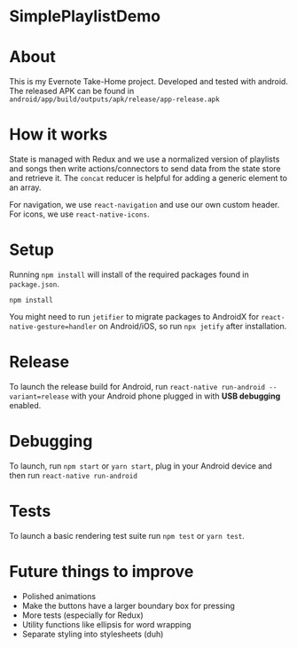 # SimplePlaylistDemo

# About

This is my Evernote Take-Home project. Developed and tested with android. The released APK can be found in `android/app/build/outputs/apk/release/app-release.apk`

# How it works

State is managed with Redux and we use a normalized version of playlists and songs then write actions/connectors to send data from the state store and retrieve it. The `concat` reducer is helpful for adding a generic element to an array.

For navigation, we use `react-navigation` and use our own custom header. For icons, we use `react-native-icons`.

# Setup

Running `npm install` will install of the required packages found in `package.json`.

```
npm install
```

You might need to run `jetifier` to migrate packages to AndroidX for `react-native-gesture=handler` on Android/iOS, so run `npx jetify` after installation.

# Release

To launch the release build for Android, run `react-native run-android --variant=release` with your Android phone plugged in with **USB debugging** enabled.

# Debugging

To launch, run `npm start` or `yarn start`, plug in your Android device and then run `react-native run-android`

# Tests

To launch a basic rendering test suite run `npm test` or `yarn test`.

# Future things to improve

- Polished animations
- Make the buttons have a larger boundary box for pressing
- More tests (especially for Redux)
- Utility functions like ellipsis for word wrapping
- Separate styling into stylesheets (duh)